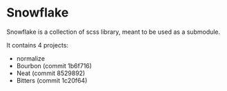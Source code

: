# Snowflake

Snowflake is a collection of scss library, meant to be used as a submodule.

It contains 4 projects:

- normalize
- Bourbon (commit 1b6f716)
- Neat (commit 8529892)
- Bitters (commit 1c20f64)
